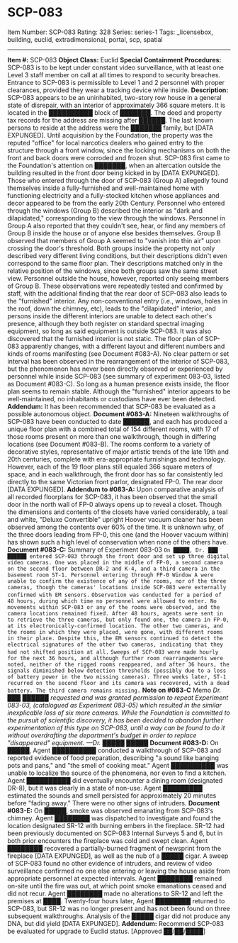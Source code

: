 # SCP-083
Item Number: SCP-083
Rating: 328
Series: series-1
Tags: _licensebox, building, euclid, extradimensional, portal, scp, spatial

---

**Item #:** SCP-083
**Object Class:** Euclid
**Special Containment Procedures:** SCP-083 is to be kept under constant video surveillance, with at least one Level 3 staff member on call at all times to respond to security breaches. Entrance to SCP-083 is permissible to Level 1 and 2 personnel with proper clearances, provided they wear a tracking device while inside.
**Description:** SCP-083 appears to be an uninhabited, two-story row house in a general state of disrepair, with an interior of approximately 366 square meters. It is located in the ██████████ block of ███████. The deed and property tax records for the address are missing after ██████. The last known persons to reside at the address were the ███████ family, but [DATA EXPUNGED]. Until acquisition by the Foundation, the property was the reputed "office" for local narcotics dealers who gained entry to the structure through a front window, since the locking mechanisms on both the front and back doors were corroded and frozen shut. SCP-083 first came to the Foundation's attention on ███████, when an altercation outside the building resulted in the front door being kicked in by [DATA EXPUNGED].
Those who entered through the door of SCP-083 (Group A) allegedly found themselves inside a fully-furnished and well-maintained home with functioning electricity and a fully-stocked kitchen whose appliances and decor appeared to be from the early 20th Century. Personnel who entered through the windows (Group B) described the interior as "dark and dilapidated," corresponding to the view through the windows. Personnel in Group A also reported that they couldn't see, hear, or find any members of Group B inside the house or of anyone else besides themselves. Group B observed that members of Group A seemed to "vanish into thin air" upon crossing the door's threshold.
Both groups inside the property not only described very different living conditions, but their descriptions didn't even correspond to the same floor plan. Their descriptions matched only in the relative position of the windows, since both groups saw the same street view. Personnel outside the house, however, reported only seeing members of Group B.
These observations were repeatedly tested and confirmed by staff, with the additional finding that the rear door of SCP-083 also leads to the "furnished" interior. Any non-conventional entry (i.e., windows, holes in the roof, down the chimney, etc), leads to the "dilapidated" interior, and persons inside the different interiors are unable to detect each other's presence, although they both register on standard spectral imaging equipment, so long as said equipment is outside SCP-083. It was also discovered that the furnished interior is not static. The floor plan of SCP-083 apparently changes, with a different layout and different numbers and kinds of rooms manifesting (see Document #083-A). No clear pattern or set interval has been observed in the rearrangement of the interior of SCP-083, but the phenomenon has never been directly observed or experienced by personnel while inside SCP-083 (see summary of experiment 083-03, listed as Document #083-C). So long as a human presence exists inside, the floor plan seems to remain stable. Although the "furnished" interior appears to be well-maintained, no inhabitants or custodians have ever been detected.
**Addendum:** It has been recommended that SCP-083 be evaluated as a possible autonomous object.
**Document #083-A:**
Nineteen walkthroughs of SCP-083 have been conducted to date ██████, and each has produced a unique floor plan with a combined total of 154 different rooms, with 17 of those rooms present on more than one walkthrough, though in differing locations (see Document #083-B). The rooms conform to a variety of decorative styles, representative of major artistic trends of the late 19th and 20th centuries, complete with era-appropriate furnishings and technology. However, each of the 19 floor plans still equaled 366 square meters of space, and in each walkthrough, the front door has so far consistently led directly to the same Victorian front parlor, designated FP-0. The rear door [DATA EXPUNGED].
**Addendum to #083-A:**
Upon comparative analysis of all recorded floorplans for SCP-083, it has been observed that the small door in the north wall of FP-0 always opens up to reveal a closet. Though the dimensions and contents of the closets have varied considerably, a teal and white, "Deluxe Convertible" upright Hoover vacuum cleaner has been observed among the contents over 60% of the time. It is unknown why, of the three doors leading from FP-0, this one (and the Hoover vacuum within) has shown such a high level of conservation when none of the others have.
**Document #083-C:** Summary of Experiment 083-03
`On █████, Dr. ███ ██████ entered SCP-083 through the front door and set up three digital video cameras. One was placed in the middle of FP-0, a second camera on the second floor between DR-2 and K-4, and a third camera in the basement room ST-1. Personnel entering through FP-0 Window A were unable to confirm the existence of any of the rooms, nor of the three cameras, though the cameras' locations inside SCP-083 were externally confirmed with EM sensors.`
`Observation was conducted for a period of 48 hours, during which time no personnel were allowed to enter. No movements within SCP-083 or any of the rooms were observed, and the camera locations remained fixed. After 48 hours, agents were sent in to retrieve the three cameras, but only found one, the camera in FP-0, at its electronically-confirmed location. The other two cameras, and the rooms in which they were placed, were gone, with different rooms in their place. Despite this, the EM sensors continued to detect the electrical signatures of the other two cameras, indicating that they had not shifted position at all.`
`Sweeps of SCP-083 were made hourly for the next 36 hours, and although further room rearrangements were noted, neither of the rigged rooms reappeared, and after 36 hours, the signals diminished below detection thresholds (possibly due to a loss of battery power in the two missing cameras). Three weeks later, ST-1 recurred on the second floor and its camera was recovered, with a dead battery. The third camera remains missing.`
**Note on #083-C** Memo
_Dr. ███ ██████ requested and was granted permission to repeat Experiment 083-03, (catalogued as Experiment 083-05) which resulted in the similar inexplicable loss of six more cameras. While the Foundation is committed to the pursuit of scientific discovery, it has been decided to abandon further experimentation of this type on SCP-083, until a way can be found to do it without overdrafting the department's budget in order to replace "disappeared" equipment._
_—Dr. █████ █████_
**Document #083-D:**
On █████, Agent ██████████ conducted a walkthrough of SCP-083 and reported evidence of food preparation, describing "a sound like banging pots and pans," and "the smell of cooking meat." Agent ██████████ was unable to localize the source of the phenomena, nor even to find a kitchen. Agent ██████████ did eventually encounter a dining room (designated DR-8), but it was clearly in a state of non-use. Agent █████████ estimated the sounds and smell persisted for approximately 20 minutes before "fading away." There were no other signs of intruders.
**Document #083-E:**
On █████, smoke was observed emanating from SCP-083's chimney. Agent ████████ was dispatched to investigate and found the location designated SR-12 with burning embers in the fireplace. SR-12 had been previously documented on SCP-083 Internal Surveys 5 and 6, but in both prior encounters the fireplace was cold and swept clean. Agent ████████ recovered a partially-burned fragment of newsprint from the fireplace [DATA EXPUNGED], as well as the nub of a █████ cigar.
A sweep of SCP-083 found no other evidence of intruders, and review of video surveillance confirmed no one else entering or leaving the house aside from appropriate personnel at expected intervals. Agent ████████ remained on-site until the fire was out, at which point smoke emanations ceased and did not recur. Agent ████████ made no alterations to SR-12 and left the premises at ████. Twenty-four hours later, Agent ████████ returned to SCP-083, but SR-12 was no longer present and has not been found on three subsequent walkthroughs.
Analysis of the █████ cigar did not produce any DNA, but did yield [DATA EXPUNGED].
**Addendum:** Recommend SCP-083 be evaluated for upgrade to Euclid status. [Approved ██/██/████]